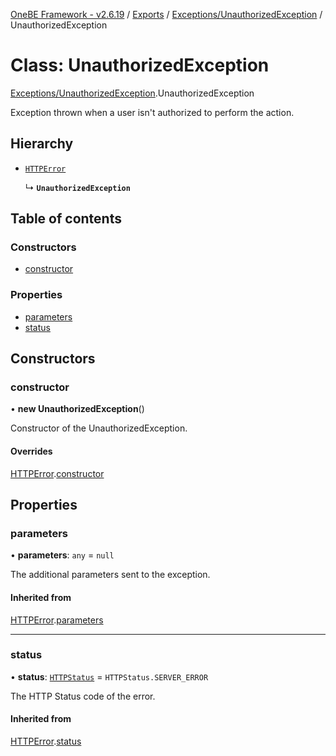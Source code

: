 [OneBE Framework - v2.6.19](../README.md) / [Exports](../modules.md) / [Exceptions/UnauthorizedException](../modules/Exceptions_UnauthorizedException.md) / UnauthorizedException

# Class: UnauthorizedException

[Exceptions/UnauthorizedException](../modules/Exceptions_UnauthorizedException.md).UnauthorizedException

Exception thrown when a user isn't authorized to perform the action.

## Hierarchy

- [`HTTPError`](Exceptions_HTTPError.HTTPError.md)

  ↳ **`UnauthorizedException`**

## Table of contents

### Constructors

- [constructor](Exceptions_UnauthorizedException.UnauthorizedException.md#constructor)

### Properties

- [parameters](Exceptions_UnauthorizedException.UnauthorizedException.md#parameters)
- [status](Exceptions_UnauthorizedException.UnauthorizedException.md#status)

## Constructors

### constructor

• **new UnauthorizedException**()

Constructor of the UnauthorizedException.

#### Overrides

[HTTPError](Exceptions_HTTPError.HTTPError.md).[constructor](Exceptions_HTTPError.HTTPError.md#constructor)

## Properties

### parameters

• **parameters**: `any` = `null`

The additional parameters sent to the exception.

#### Inherited from

[HTTPError](Exceptions_HTTPError.HTTPError.md).[parameters](Exceptions_HTTPError.HTTPError.md#parameters)

___

### status

• **status**: [`HTTPStatus`](../enums/HTTP_HTTPStatus.HTTPStatus.md) = `HTTPStatus.SERVER_ERROR`

The HTTP Status code of the error.

#### Inherited from

[HTTPError](Exceptions_HTTPError.HTTPError.md).[status](Exceptions_HTTPError.HTTPError.md#status)
